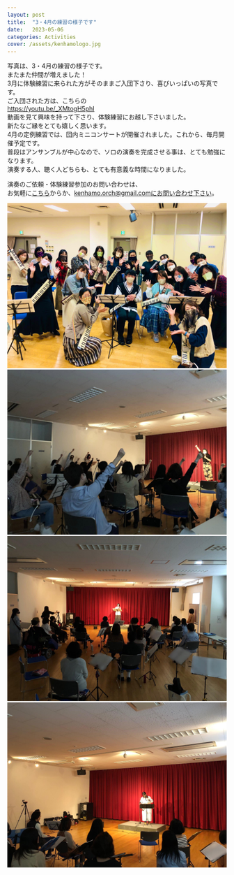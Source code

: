 ```yaml
---
layout: post
title:  "3・4月の練習の様子です"
date:   2023-05-06 
categories: Activities
cover: /assets/kenhamologo.jpg
---
```

  
写真は、3・4月の練習の様子です。  
またまた仲間が増えました！  
3月に体験練習に来られた方がそのままご入団下さり、喜びいっぱいの写真です。  
ご入団された方は、こちらの  
https://youtu.be/_XMtogH5phI  
動画を見て興味を持って下さり、体験練習にお越し下さいました。  
新たなご縁をとても嬉しく思います。  
4月の定例練習では、団内ミニコンサートが開催されました。これから、毎月開催予定です。  
普段はアンサンブルが中心なので、ソロの演奏を完成させる事は、とても勉強になります。  
演奏する人、聴く人どちらも、とても有意義な時間になりました。  
    
演奏のご依頼・体験練習参加のお問い合わせは、  
お気軽に[こちら](https://docs.google.com/forms/d/e/1FAIpQLSeOdIlDB3uChvhrr9F543WjyJz2orR1FHCYdYVnwKcQU6wVcg/viewform)からか、kenhamo.orch@gmail.comにお問い合わせ下さい。
  
  
<img border="0" src="/assets/20230506-1.jpg">  
<img border="0" src="/assets/20230506-2.jpg">  
<img border="0" src="/assets/20230506-3.jpg">  
<img border="0" src="/assets/20230506-4.jpg">  
